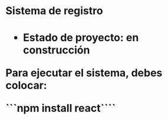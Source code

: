 <h1> Sistema de registro <h1>

- Estado de proyecto: en construcción

Para ejecutar el sistema, debes colocar:

```npm install react````
